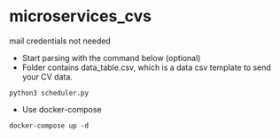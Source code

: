 # microservices_cvs

mail credentials not needed

* Start parsing with the command below (optional)
* Folder <backup> contains data_table.csv, which is a data csv template to send your CV data.
```
python3 scheduler.py
```
* Use docker-compose
```
docker-compose up -d
```
